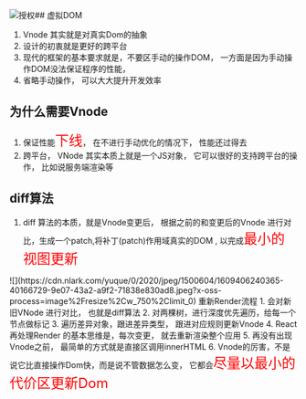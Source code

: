 ![授权](undefined)## 虚拟DOM
1. Vnode 其实就是对真实Dom的抽象
2. 设计的初衷就是更好的跨平台
3. 现代的框架的基本要求就是，不要区手动的操作DOM， 一方面是因为手动操作DOM没法保证程序的性能， 
4. 省略手动操作， 可以大大提升开发效率

## 为什么需要Vnode
1. 保证性能<font color='red' size=5>下线</font>， 在不进行手动优化的情况下， 性能还过得去
2. 跨平台， VNode 其实本质上就是一个JS对象， 它可以很好的支持跨平台的操作， 比如说服务端渲染等
## diff算法
1. diff 算法的本质，就是Vnode变更后， 根据之前的和变更后的Vnode 进行对比，生成一个patch,将补丁(patch)作用域真实的DOM , 以完成<font color='red' size=5>最小的视图更新
</font>
![](https://cdn.nlark.com/yuque/0/2020/jpeg/1500604/1609406240365-40166729-9e07-43a2-a9f2-71838e830ad8.jpeg?x-oss-process=image%2Fresize%2Cw_750%2Climit_0)
重新Render流程
1. 会对新旧VNode 进行对比， 也就是diff算法
2. 对两棵树，进行深度优先遍历，给每一个节点做标记
3. 遍历差异对象，跟进差异类型， 跟进对应规则更新Vnode
4. React 再处理Render 的基本思维是，每次变更， 就去重新渲染整个应用
5. 再没有出现Vnode之前， 最简单的方式就是直接区调用innerHTML
6. Vnode的厉害，不是说它比直接操作Dom快，而是说不管数据怎么变， 它都会<font color='red' size=5>尽量以最小的代价区更新Dom</font>
